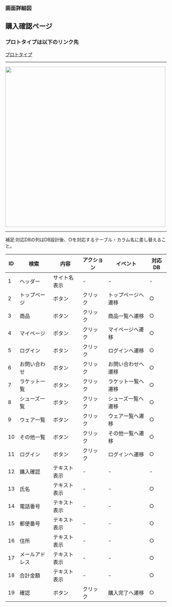 ### 画面詳細図
## 購入確認ページ
### プロトタイプは以下のリンク先
[プロトタイプ](https://www.figma.com/file/xd5QU5AZieLSmIfT1NGZW3/original?node-id=30%3A1294)
*****
<img src="../img/ 購入確認1.png" width="500">

*****

補足:対応DBの列はDB設計後、○を対応するテーブル・カラム名に差し替えること。

| ID | 検索 | 内容 | アクション | イベント | 対応DB |
|----|-----|-----|---------|--------|-------|
|1|ヘッダー|サイト名表示|-|-|-|
|2|トップページ|ボタン|クリック|トップページへ遷移|○|
|3|商品|ボタン|クリック|商品一覧へ遷移|○|
|4|マイページ|ボタン|クリック|マイページへ遷移|○|
|5|ログイン|ボタン|クリック|ログインへ遷移|○|
|6|お問い合わせ|ボタン|クリック|お問い合わせへ遷移|○|
|7|ラケット一覧|ボタン|クリック|ラケット一覧へ遷移|○|
|8|シューズ一覧|ボタン|クリック|シューズ一覧へ遷移|○|
|9|ウェア一覧|ボタン|クリック|ウェア一覧へ遷移|○|
|10|その他一覧|ボタン|クリック|その他一覧へ遷移|○|
|11|ログイン|ボタン|クリック|ログインへ遷移|○|
|12|購入確認|テキスト表示|-|-|-|
|13|氏名|テキスト表示|-|-|○|
|14|電話番号|テキスト表示|-|-|○|
|15|郵便番号|テキスト表示|-|-|○|
|16|住所|テキスト表示|-|-|○|
|17|メールアドレス|テキスト表示|-|-|○|
|18|合計金額|テキスト表示|-|-|○|
|19|確認|ボタン|クリック|購入完了へ遷移|○|


